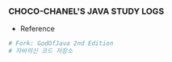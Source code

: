 ### CHOCO-CHANEL'S JAVA STUDY LOGS
* Reference 
```python
# Fork: GodOfJava 2nd Edition
# 자바의신 코드 저장소
```
